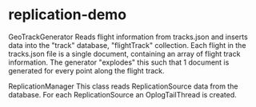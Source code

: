 # replication-demo


GeoTrackGenerator
Reads flight information from tracks.json and inserts data into the "track" database, "flightTrack" collection.
Each flight in the tracks.json file is a single document, containing an array of flight track information.
The generator "explodes" this such that 1 document is generated for every point along the flight track.


ReplicationManager
This class reads ReplicationSource data from the database. For each ReplicationSource an OplogTailThread is created.